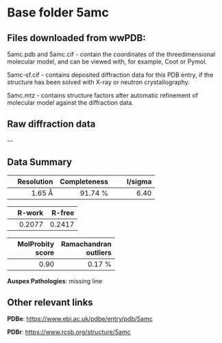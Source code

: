 # Base folder 5amc

## Files downloaded from wwPDB:

5amc.pdb and 5amc.cif - contain the coordinates of the threedimensional molecular model, and can be viewed with, for example, Coot or Pymol.

5amc-sf.cif - contains deposited diffraction data for this PDB entry, if the structure has been solved with X-ray or neutron crystallography.

5amc.mtz - contains structure factors after automatic refinement of molecular model against the diffraction data.

## Raw diffraction data

--<br> 

## Data Summary
|   | Resolution | Completeness| I/sigma |
|---|-------------:|----------------:|--------------:|
|   |1.65 Å|91.74 %|<img width=50/>6.40 |

|   | **R-work**| **R-free**   
|---|-------------:|----------------:|           
||  0.2077|  0.2417|

|   |**MolProbity<br>score**| **Ramachandran<br>outliers** 
|---|-------------:|----------------:|
||  0.90|  0.17 %|

**Auspex Pathologies**: missing line

 

## Other relevant links 
**PDBe**:  https://www.ebi.ac.uk/pdbe/entry/pdb/5amc
 
**PDBr**: https://www.rcsb.org/structure/5amc 

